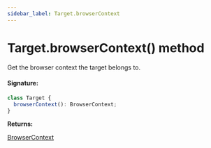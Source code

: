 ```yaml
---
sidebar_label: Target.browserContext
---
```


# Target.browserContext() method

Get the browser context the target belongs to.

#### Signature:

```typescript
class Target {
  browserContext(): BrowserContext;
}
```

**Returns:**

[BrowserContext](./puppeteer.browsercontext.md)
